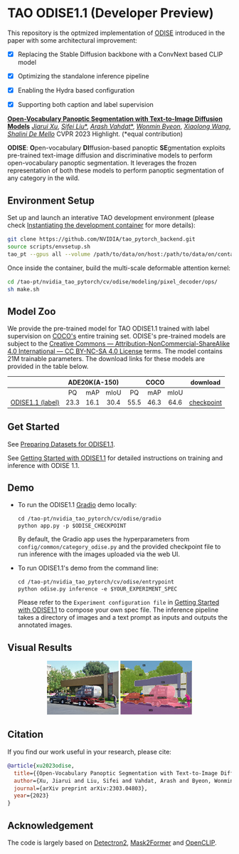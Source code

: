 # TAO ODISE1.1 (Developer Preview)

This repository is the optmized implementation of [ODISE](https://arxiv.org/abs/2303.04803) introduced in the paper with some architectural improvement:

  - [x] Replacing the Stable Diffusion backbone with a ConvNext based CLIP model 
  - [x] Optimizing the standalone inference pipeline
  - [x] Enabling the Hydra based configuration
  - [x] Supporting both caption and label supervision


[**Open-Vocabulary Panoptic Segmentation with Text-to-Image Diffusion Models**](https://arxiv.org/abs/2303.04803)
[*Jiarui Xu*](https://jerryxu.net),
[*Sifei Liu**](https://research.nvidia.com/person/sifei-liu),
[*Arash Vahdat**](http://latentspace.cc/),
[*Wonmin Byeon*](https://wonmin-byeon.github.io/),
[*Xiaolong Wang*](https://xiaolonw.github.io/),
[*Shalini De Mello*](https://research.nvidia.com/person/shalini-de-mello)
CVPR 2023 Highlight. (*equal contribution)

**ODISE**: **O**pen-vocabulary **DI**ffusion-based panoptic **SE**gmentation exploits pre-trained text-image diffusion and discriminative models to perform open-vocabulary panoptic segmentation.
It leverages the frozen representation of both these models to perform panoptic segmentation of any category in the wild. 


## Environment Setup

Set up and launch an interative TAO development environment
(please check [Instantiating the development container](../../../README.md) for more details):
```bash
git clone https://github.com/NVIDIA/tao_pytorch_backend.git
source scripts/envsetup.sh
tao_pt --gpus all --volume /path/to/data/on/host:/path/to/data/on/container
```

Once inside the container, build the multi-scale deformable attention kernel:
```bash
cd /tao-pt/nvidia_tao_pytorch/cv/odise/modeling/pixel_decoder/ops/
sh make.sh
```

## Model Zoo

We provide the pre-trained model for TAO ODISE1.1 trained with label supervision on [COCO's](https://cocodataset.org/#home) entire training set.
ODISE's pre-trained models are subject to the [Creative Commons — Attribution-NonCommercial-ShareAlike 4.0 International — CC BY-NC-SA 4.0 License](https://creativecommons.org/licenses/by-nc-sa/4.0/legalcode) terms.
The model contains 21M trainable parameters.
The download links for these models are provided in the table below.

<table>
<thead>
  <tr>
    <th align="center"></th>
    <th align="center" style="text-align:center" colspan="3">ADE20K(A-150)</th>
    <th align="center" style="text-align:center" colspan="3">COCO</th>
    <th align="center" style="text-align:center">download </th>
  </tr>
</thead>
<tbody>
  <tr>
    <td align="center"></td>
    <td align="center">PQ</td>
    <td align="center">mAP</td>
    <td align="center">mIoU</td>
    <td align="center">PQ</td>
    <td align="center">mAP</td>
    <td align="center">mIoU</td>
  </tr>
  <tr>
    <td align="center"><a href="config/common/category_odise.py"> ODISE1.1 (label) </a></td>
    <td align="center">23.3</td>
    <td align="center">16.1</td>
    <td align="center">30.4</td>
    <td align="center">55.5</td>
    <td align="center">46.3</td>
    <td align="center">64.6</td>
    <td align="center"><a href="https://drive.google.com/file/d/18E_2vTUCjmhUL7x1k0dagNIZfWMX_uRd/view?usp=share_link"> checkpoint </a></td>
  </tr>
</tbody>
</table>

## Get Started
See [Preparing Datasets for ODISE1.1](datasets/README.md).

See [Getting Started with ODISE1.1](GETTING_STARTED.md) for detailed instructions on training and inference with ODISE 1.1.

## Demo

* To run the ODISE1.1 [Gradio](https://github.com/gradio-app/gradio) demo locally:
    ```shell
    cd /tao-pt/nvidia_tao_pytorch/cv/odise/gradio
    python app.py -p $ODISE_CHECKPOINT
    ```
    By default, the Gradio app uses the hyperparameters from `config/common/category_odise.py` and the provided checkpoint file to run inference with the images uploaded via the web UI.

* To run ODISE1.1's demo from the command line:

    ```shell
    cd /tao-pt/nvidia_tao_pytorch/cv/odise/entrypoint
    python odise.py inference -e $YOUR_EXPERIMENT_SPEC
    ```
    Please refer to the `Experiment configuration file` in [Getting Started with ODISE1.1](GETTING_STARTED.md) to compose your own spec file. The inference pipeline takes a directory of images and a text prompt as inputs and outputs the annotated images.

## Visual Results

<div align="center">
<img src="gradio/examples/coco.jpg" width="32%">
<img src="gradio/examples/coco_result.jpg" width="32%">
</div>

## Citation

If you find our work useful in your research, please cite:

```BiBTeX
@article{xu2023odise,
  title={{Open-Vocabulary Panoptic Segmentation with Text-to-Image Diffusion Models}},
  author={Xu, Jiarui and Liu, Sifei and Vahdat, Arash and Byeon, Wonmin and Wang, Xiaolong and De Mello, Shalini},
  journal={arXiv preprint arXiv:2303.04803},
  year={2023}
}
```

## Acknowledgement

The code is largely based on [Detectron2](https://github.com/facebookresearch/detectron2), [Mask2Former](https://github.com/facebookresearch/Mask2Former) and [OpenCLIP](https://github.com/mlfoundations/open_clip).
